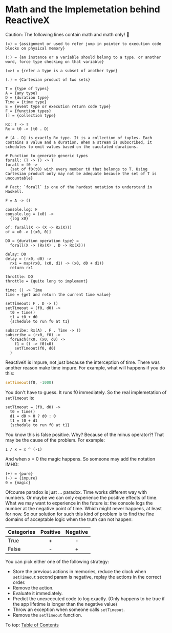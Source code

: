 # Math and the Implemetation behind ReactiveX

Caution: The following lines contain math and math only! 🤣

```
(=) = {assignment or used to refer jump in pointer to execution code blocks on physical memory}

(:) = {an instance or a variable should belong to a type. or another word, force type checking on that variable}

(=>) = {refer a type is a subset of another type}

(.) = {Cartesian product of two sets}

T = {type of types}
A = {any type}
D = {duration type}
Time = {time type}
E = {event type or execution return code type}
F = {function types}
[] = {collection type}

Rx: T -> T
Rx = t0 -> [t0 . D]

# [A . D] is exactly Rx type. It is a collection of tuples. Each contains a value and a duration. When a stream is subscribed, it schedules to emit values based on the caculated durations. 

# Function to generate generic types
forall: (T -> T) -> T
forall = f0 ->
  {set of f0(t0) with every member t0 that belongs to T. Using Cartesian product only may not be adequate because the set of T is uncountable}

# Fact: `forall` is one of the hardest notation to understand in Haskell.

F = A -> ()

console.log: F
console.log = (x0) ->
  {log x0}

of: forall(X -> (X -> Rx(X)))
of = x0 -> [(x0, 0)]

DO = {duration operation type} =
  forall(X -> (Rx(X) . D -> Rx(X)))

delay: DO
delay = (rx0, d0) ->
  rx1 = map(rx0, (x0, d1) -> (x0, d0 + d1))
  return rx1

throttle: DO
throttle = {quite long to implement}

time: () -> Time
time = {get and return the current time value}

setTimeout: F . D -> ()
setTimeout = (f0, d0) ->
  t0 = time()
  t1 = t0 + d0
  {schedule to run f0 at t1}

subscribe: Rx(A) . F . Time -> ()
subscribe = (rx0, f0) ->
  forEach(rx0, (x0, d0) ->
    f1 = () -> f0(x0)
    setTimeout(f0, d0)
  )
```

ReactiveX is impure, not just because the interception of time. There was another reason make time impure. For example, what will happens if you do this:

```jsx
setTimeout(f0, -1000)
```

You don't have to guess. It runs f0 immediately. So the real implemetation of `setTimeout` is:

```
setTimeout = (f0, d0) ->
  t0 = time()
  d1 = d0 > 0 ? d0 : 0
  t1 = t0 + d1
  {schedule to run f0 at t1}
```

You know this is false positive. Why? Because of the minus operator?! That may be the cause of the problem. For example:

```
1 / x = x ^ (-1)
```

And when x = 0 the magic happens. So someone may add the notation IMHO:

```
(+) = {pure}
(-) = {impure}
0 = {magic}
```

Ofcourse paradox is just ... paradox. Time works different way with numbers. Or maybe we can only experience the positive effects of time. What we may want to experience in the future is: the console logs the number at the negative point of time. Which might never happens, at least for now. So our solution for such this kind of problem is to find the fine domains of acceptable logic when the truth can not happen:

| Categories | Positive | Negative |
| ---------- | :------: | :------: |
| True       |    +     |    -     |
| False      |    -     |    +     |

You can pick either one of the following strategy:

- Store the previous actions in memories, reduce the clock when `setTimeout` second param is negative, replay the actions in the correct order.
- Remove the action.
- Evaluate it immediately.
- Predict the unexcecuted code to log exactly. (Only happens to be true if the app lifetime is longer than the negative value)
- Throw an exception when someone calls `setTimeout`.
- Remove the `setTimeout` function.

To top: [Table of Contents](Wiki.md)
